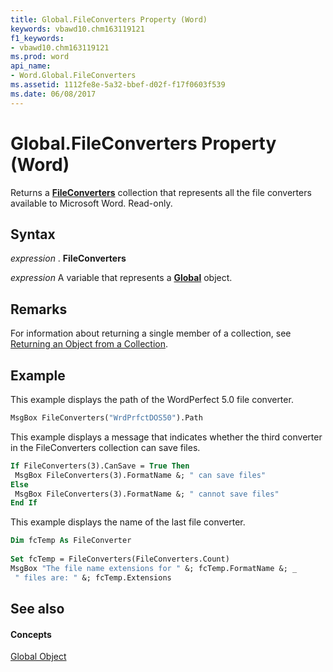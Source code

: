 ```yaml
---
title: Global.FileConverters Property (Word)
keywords: vbawd10.chm163119121
f1_keywords:
- vbawd10.chm163119121
ms.prod: word
api_name:
- Word.Global.FileConverters
ms.assetid: 1112fe8e-5a32-bbef-d02f-f17f0603f539
ms.date: 06/08/2017
---
```



# Global.FileConverters Property (Word)

Returns a  **[FileConverters](Word.fileconverters.md)** collection that represents all the file converters available to Microsoft Word. Read-only.


## Syntax

 _expression_ . **FileConverters**

 _expression_ A variable that represents a **[Global](Word.Global.md)** object.


## Remarks

For information about returning a single member of a collection, see [Returning an Object from a Collection](http://msdn.microsoft.com/library/28f76384-f495-9640-a7c8-10ada3fac727%28Office.15%29.aspx).


## Example

This example displays the path of the WordPerfect 5.0 file converter.


```vb
MsgBox FileConverters("WrdPrfctDOS50").Path
```

This example displays a message that indicates whether the third converter in the FileConverters collection can save files.




```vb
If FileConverters(3).CanSave = True Then 
 MsgBox FileConverters(3).FormatName &; " can save files" 
Else 
 MsgBox FileConverters(3).FormatName &; " cannot save files" 
End If
```

This example displays the name of the last file converter.




```vb
Dim fcTemp As FileConverter 
 
Set fcTemp = FileConverters(FileConverters.Count) 
MsgBox "The file name extensions for " &; fcTemp.FormatName &; _ 
 " files are: " &; fcTemp.Extensions
```


## See also


#### Concepts


[Global Object](Word.Global.md)

